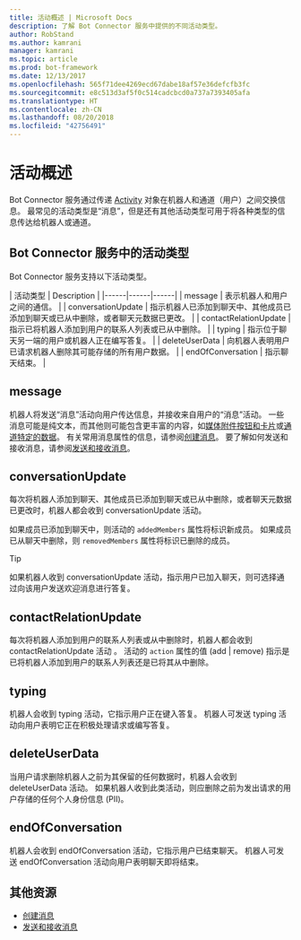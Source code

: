 ```yaml
---
title: 活动概述 | Microsoft Docs
description: 了解 Bot Connector 服务中提供的不同活动类型。
author: RobStand
ms.author: kamrani
manager: kamrani
ms.topic: article
ms.prod: bot-framework
ms.date: 12/13/2017
ms.openlocfilehash: 565f71dee4269ecd67dabe18af57e36defcfb3fc
ms.sourcegitcommit: e8c513d3af5f0c514cadcbcd0a737a7393405afa
ms.translationtype: HT
ms.contentlocale: zh-CN
ms.lasthandoff: 08/20/2018
ms.locfileid: "42756491"
---
```

# <a name="activities-overview"></a>活动概述

Bot Connector 服务通过传递 [Activity][Activity] 对象在机器人和通道（用户）之间交换信息。 最常见的活动类型是“消息”，但是还有其他活动类型可用于将各种类型的信息传达给机器人或通道。 

## <a name="activity-types-in-the-bot-connector-service"></a>Bot Connector 服务中的活动类型

Bot Connector 服务支持以下活动类型。

| 活动类型 | Description |
|------|------|------|
| message | 表示机器人和用户之间的通信。 |
| conversationUpdate | 指示机器人已添加到聊天中、其他成员已添加到聊天或已从中删除，或者聊天元数据已更改。 |
| contactRelationUpdate | 指示已将机器人添加到用户的联系人列表或已从中删除。 |
| typing | 指示位于聊天另一端的用户或机器人正在编写答复。 | 
| deleteUserData | 向机器人表明用户已请求机器人删除其可能存储的所有用户数据。 |
| endOfConversation | 指示聊天结束。 |

## <a name="message"></a>message

机器人将发送“消息”活动向用户传达信息，并接收来自用户的“消息”活动。 一些消息可能是纯文本，而其他则可能包含更丰富的内容，如[媒体附件](bot-framework-rest-connector-add-media-attachments.md)[按钮和卡片](bot-framework-rest-connector-add-rich-cards.md)或[通道特定的数据](bot-framework-rest-connector-channeldata.md)。 有关常用消息属性的信息，请参阅[创建消息](bot-framework-rest-connector-create-messages.md)。 要了解如何发送和接收消息，请参阅[发送和接收消息](bot-framework-rest-connector-send-and-receive-messages.md)。 

## <a name="conversationupdate"></a>conversationUpdate

每次将机器人添加到聊天、其他成员已添加到聊天或已从中删除，或者聊天元数据已更改时，机器人都会收到 conversationUpdate 活动。 

如果成员已添加到聊天中，则活动的 `addedMembers` 属性将标识新成员。 如果成员已从聊天中删除，则 `removedMembers` 属性将标识已删除的成员。 

> [!TIP]
> 如果机器人收到 conversationUpdate 活动，指示用户已加入聊天，则可选择通过向该用户发送欢迎消息进行答复。 

## <a name="contactrelationupdate"></a>contactRelationUpdate

每次将机器人添加到用户的联系人列表或从中删除时，机器人都会收到 contactRelationUpdate 活动 。 活动的 `action` 属性的值 (add | remove) 指示是已将机器人添加到用户的联系人列表还是已将其从中删除。

## <a name="typing"></a>typing

机器人会收到 typing 活动，它指示用户正在键入答复。 机器人可发送 typing 活动向用户表明它正在积极处理请求或编写答复。 

## <a name="deleteuserdata"></a>deleteUserData

当用户请求删除机器人之前为其保留的任何数据时，机器人会收到 deleteUserData 活动。 如果机器人收到此类活动，则应删除之前为发出请求的用户存储的任何个人身份信息 (PII)。

## <a name="endofconversation"></a>endOfConversation 

机器人会收到 endOfConversation 活动，它指示用户已结束聊天。 机器人可发送 endOfConversation 活动向用户表明聊天即将结束。 

## <a name="additional-resources"></a>其他资源

- [创建消息](bot-framework-rest-connector-create-messages.md)
- [发送和接收消息](bot-framework-rest-connector-send-and-receive-messages.md)

[Activity]: bot-framework-rest-connector-api-reference.md#activity-object